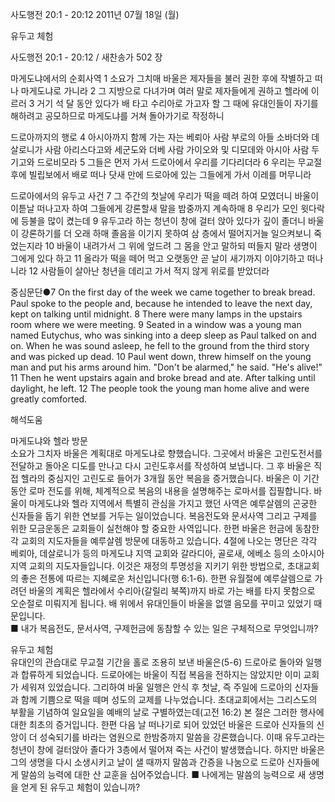 사도행전 20:1 - 20:12 
2011년 07월 18일 (월)

유두고 체험



사도행전 20:1 - 20:12 / 새찬송가 502 장


마게도냐에서의 순회사역
1 소요가 그치매 바울은 제자들을 불러 권한 후에 작별하고 떠나 마게도냐로 가니라 2 그 지방으로 다녀가며 여러 말로 제자들에게 권하고 헬라에 이르러 3 거기 석 달 동안 있다가 배 타고 수리아로 가고자 할 그 때에 유대인들이 자기를 해하려고 공모하므로 마게도냐를 거쳐 돌아가기로 작정하니   

드로아까지의 행로
4 아시아까지 함께 가는 자는 베뢰아 사람 부로의 아들 소바더와 데살로니가 사람 아리스다고와 세군도와 더베 사람 가이오와 및 디모데와 아시아 사람 두기고와 드로비모라 5 그들은 먼저 가서 드로아에서 우리를 기다리더라 6 우리는 무교절 후에 빌립보에서 배로 떠나 닷새 만에 드로아에 있는 그들에게 가서 이레를 머무니라   

드로아에서의 유두고 사건
7 그 주간의 첫날에 우리가 떡을 떼려 하여 모였더니 바울이 이튿날 떠나고자 하여 그들에게 강론할새 말을 밤중까지 계속하매 8 우리가 모인 윗다락에 등불을 많이 켰는데 9 유두고라 하는 청년이 창에 걸터 앉아 있다가 깊이 졸더니 바울이 강론하기를 더 오래 하매 졸음을 이기지 못하여 삼 층에서 떨어지거늘 일으켜보니 죽었는지라 10 바울이 내려가서 그 위에 엎드려 그 몸을 안고 말하되 떠들지 말라 생명이 그에게 있다 하고 11 올라가 떡을 떼어 먹고 오랫동안 곧 날이 새기까지 이야기하고 떠나니라 12 사람들이 살아난 청년을 데리고 가서 적지 않게 위로를 받았더라  


중심문단●7 On the first day of the week we came together to break bread. Paul spoke to the people and, because he intended to leave the next day, kept on talking until midnight. 8 There were many lamps in the upstairs room where we were meeting. 9 Seated in a window was a young man named Eutychus, who was sinking into a deep sleep as Paul talked on and on. When he was sound asleep, he fell to the ground from the third story and was picked up dead. 10 Paul went down, threw himself on the young man and put his arms around him. "Don't be alarmed," he said. "He's alive!" 11 Then he went upstairs again and broke bread and ate. After talking until daylight, he left. 12 The people took the young man home alive and were greatly comforted.

해석도움





마게도냐와 헬라 방문  
소요가 그치자 바울은 계획대로 마게도냐로 향했습니다. 그곳에서 바울은 고린도전서를 전달하고 돌아온 디도를 만나고 다시 고린도후서를 작성하여 보냅니다. 그 후 바울은 직접 헬라의 중심지인 고린도로 들어가 3개월 동안 복음을 증거했습니다. 바울은 이 기간 동안 로마 전도를 위해, 체계적으로 복음의 내용을 설명해주는 로마서를 집필합니다. 바울이 마게도냐와 헬라 지역에서 특별히 관심을 가지고 했던 사역은 예루살렘의 곤궁한 신자들을 돕기 위한 연보를 거두는 일이었습니다. 복음전도와 문서사역 그리고 구제를 위한 모금운동은 교회들이 실천해야 할 중요한 사역입니다. 한편 바울은 헌금에 동참한 각 교회의 지도자들을 예루살렘 방문에 대동하고 있습니다. 4절에 나오는 명단은 각각 베뢰아, 데살로니가 등의 마게도냐 지역 교회와 갈라디아, 골로새, 에베소 등의 소아시아 지역 교회의 지도자들입니다. 이것은 재정의 투명성을 지키기 위한 방법으로, 초대교회의 좋은 전통에 따르는 지혜로운 처신입니다(행 6:1-6). 한편 유월절에 예루살렘으로 가려던 바울의 계획은 헬라에서 수리아(갈릴리 북쪽)까지 바로 가는 배를 타지 못함으로 오순절로 미뤄지게 됩니다. 배 위에서 유대인들이 바울을 없앨 음모를 꾸미고 있었기 때문입니다.  
■ 내가 복음전도, 문서사역, 구제헌금에 동참할 수 있는 일은 구체적으로 무엇입니까? 

유두고 체험  
유대인의 관습대로 무교절 기간을 홀로 조용히 보낸 바울은(5-6) 드로아로 돌아와 일행과 합류하게 되었습니다. 드로아에는 바울이 직접 복음을 전하지는 않았지만 이미 교회가 세워져 있었습니다. 그리하여 바울 일행은 안식 후 첫날, 즉 주일에 드로아의 신자들과 함께 기쁨으로 떡을 떼며 성도의 교제를 나누었습니다. 초대교회에서는 그리스도의 부활을 기념하여 일요일을 예배의 날로 구별하였는데(고전 16:2) 본 절은 그러한 행사에 대한 최초의 증거입니다. 한편 다음 날 떠나기로 되어 있었던 바울은 드로아 신자들의 신앙이 더 성숙되기를 바라는 염원으로 한밤중까지 말씀을 강론했습니다. 이때 유두고라는 청년이 창에 걸터앉아 졸다가 3층에서 떨어져 죽는 사건이 발생했습니다. 하지만 바울은 그의 생명을 다시 소생시키고 날이 샐 때까지 말씀과 간증을 나눔으로 드로아 신자들에게 말씀의 능력에 대한 산 교훈을 심어주었습니다. 
■ 나에게는 말씀의 능력으로 새 생명을 얻게 된 유두고 체험이 있습니까?